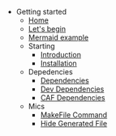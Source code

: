 - Getting started
    - [Home](/)
    - [Let's begin](./docs/intro.md)
    - [Mermaid example](./docs/mermaidexample.md)
    - Starting
      - [Introduction](./docs/starting/introduction.md)
      - [Installation](./docs/starting/installation.md)
    - Depedencies
      - [Dependencies](./docs/dependencies/dependencies.md)
      - [Dev Dependencies](./docs/dependencies/dev_dependencies.md)
      - [CAF Dependencies](./docs/dependencies/caf_dependencies.md)
    - Mics
      - [MakeFile Command](./docs/misc/makefile_cmd.md)
      - [Hide Generated File](./docs/misc/hide_generated_file.md)